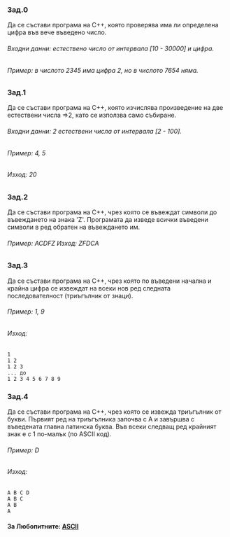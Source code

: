 ### Зад.0
Да се състави програма на C++, която проверява има ли определена цифра във вече въведено число. 
###### Входни данни: естествено число от интервала [10 - 30000] и цифра. 
###### Пример: в числото 2345 има цифра 2, но в числото 7654 няма.

### Зад.1
Да се състави програма на C++, която изчислява произведение на две естествени числа =>2, като се използва само събиране. 
###### Входни данни: 2 естествени числа от интервала [2 - 100]. 
###### Пример: 4, 5 
###### Изход: 20

### Зад.2
Да се състави програма на C++, чрез която се въвеждат символи до въвеждането на знака 'Z'.
Програмата да изведе всички въведени символи в ред обратен на въвеждането им. 
###### Пример: ACDFZ Изход: ZFDCA

### Зад.3
Да се състави програма на C++, чрез която по въведени начална и крайна цифра се извеждат на всеки нов ред следната последователност (триъгълник от знаци).
###### Пример: 1, 9
###### Изход:
	1
	1 2
	1 2 3
	... до 
	1 2 3 4 5 6 7 8 9

### Зад.4
Да се състави програма на C++, чрез която се извежда триъгълник от букви.
Първият ред на триъгълника започва с А и завършва с въведената главна латинска буква. Във всеки следващ ред крайният знак е с 1 по-малък (по ASCII код).
###### Пример: D 
###### Изход:
	A B C D
	A B C 
	A B 
	A 

#### За Любопитните: [ASCII](https://bg.wikipedia.org/wiki/ASCII)
	
